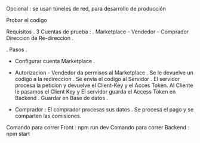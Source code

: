 Opcional :  se usan túneles  de red, para desarrollo de producción 

Probar el codigo 

 Requisitos . 
 3 Cuentas de prueba :  .  Marketplace - Vendedor - Comprador  
 Direccion de Re-direccion . 

 . Pasos . 
 - Configurar cuenta Marketplace . 
 - Autorizacion - Vendedor da permisos al Marketplace . Se le devuelve un codigo a la redireccion . Se envia el codigo al Servidor . El servidor procesa la peticion y devuelve el Client-Key y el Acces Token.  Al Cliente le pasamos el Client Key  y El servidor guarda el Access Token en Backend . Guardar en Base de datos . 

 - Comprador :
   El comprador procesas sus datos . Se procesa el pago y se comparten las comisiones.   

Comando para correr Front : npm run dev 
Comando para correr Backend : npm start  

